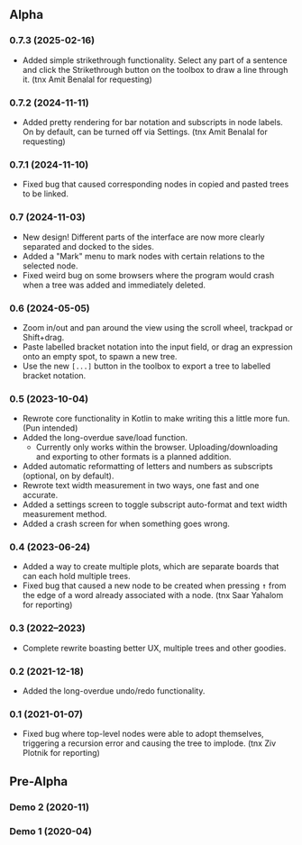 ## Alpha
### 0.7.3 (2025-02-16)
* Added simple strikethrough functionality.
  Select any part of a sentence and click the Strikethrough button on the toolbox to draw a line through it.
  (tnx Amit Benalal for requesting)
### 0.7.2 (2024-11-11)
* Added pretty rendering for bar notation and subscripts in node labels.
  On by default, can be turned off via Settings. (tnx Amit Benalal for requesting)
### 0.7.1 (2024-11-10)
* Fixed bug that caused corresponding nodes in copied and pasted trees to be linked.
### 0.7 (2024-11-03)
* New design! Different parts of the interface are now more clearly separated and docked to the sides.
* Added a "Mark" menu to mark nodes with certain relations to the selected node.
* Fixed weird bug on some browsers where the program would crash when a tree was added and immediately deleted.
### 0.6 (2024-05-05)
* Zoom in/out and pan around the view using the scroll wheel, trackpad or Shift+drag.
* Paste labelled bracket notation into the input field, or drag an expression onto an empty spot, to spawn a new tree.
* Use the new `[...]` button in the toolbox to export a tree to labelled bracket notation.
### 0.5 (2023-10-04)
* Rewrote core functionality in Kotlin to make writing this a little more fun. (Pun intended)
* Added the long-overdue save/load function.
  * Currently only works within the browser. Uploading/downloading and exporting to other formats is a planned addition.
* Added automatic reformatting of letters and numbers as subscripts (optional, on by default).
* Rewrote text width measurement in two ways, one fast and one accurate.
* Added a settings screen to toggle subscript auto-format and text width measurement method.
* Added a crash screen for when something goes wrong.
### 0.4 (2023-06-24)
* Added a way to create multiple plots, which are separate boards that can each hold multiple trees.
* Fixed bug that caused a new node to be created when pressing <kbd>&uarr;</kbd>
  from the edge of a word already associated with a node. (tnx Saar Yahalom for reporting)
### 0.3 (2022&ndash;2023)
* Complete rewrite boasting better UX, multiple trees and other goodies.
### 0.2 (2021-12-18)
* Added the long-overdue undo/redo functionality.
### 0.1 (2021-01-07)
* Fixed bug where top-level nodes were able to adopt themselves, triggering a recursion error and causing the tree to implode. (tnx Ziv Plotnik for reporting)
## Pre-Alpha
### Demo 2 (2020-11)
### Demo 1 (2020-04)
